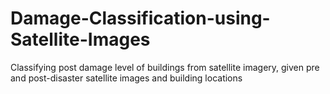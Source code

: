 # Damage-Classification-using-Satellite-Images
Classifying post damage level of buildings from satellite imagery, given pre and post-disaster satellite images and building locations
